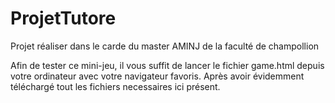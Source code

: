 # ProjetTutore
Projet réaliser dans le carde du master AMINJ de la faculté de champollion

Afin de tester ce mini-jeu, il vous suffit de lancer le fichier game.html depuis votre ordinateur avec votre navigateur favoris. Après avoir évidemment téléchargé tout les fichiers necessaires ici présent.

